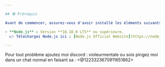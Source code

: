 ```yaml
---

## 🛠️ Prérequis

Avant de commencer, assurez-vous d'avoir installé les éléments suivants :

- **Node.js** : Version **18.18.0 LTS** ou supérieure.  
  👉 Téléchargez Node.js ici : [Node.js Official Website](https://nodejs.org/)

---
```

 
 Pour tout problème ajoutez moi discord : violeurmentale ou sois pingez moi dans un chat normal en faisant sa : <@1223323670911651862>
